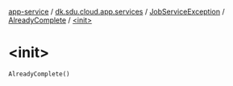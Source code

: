 [app-service](../../../index.md) / [dk.sdu.cloud.app.services](../../index.md) / [JobServiceException](../index.md) / [AlreadyComplete](index.md) / [&lt;init&gt;](./-init-.md)

# &lt;init&gt;

`AlreadyComplete()`